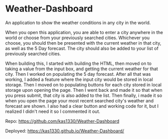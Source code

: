 # Weather-Dashboard
An application to show the weather conditions in any city in the world.

When you open this application, you are able to enter a city anywhere in the 
world or choose from your previously searched cities. Whichever you choose, you 
should then be presented with the current weather in that city, as well as the 5 Day forecast. 
The city should also be added to your list of previously searched cities.

When building this, I started with building the HTML, then moved on to taking a value 
from the input box, and getting the current weather for that city. 
Then I worked on populating the 5 day forecast. After all that was working, I added a
feature where the input city would be stored in local storage. Then I moved on to populating buttons
for each city stored in local storage upon opening the page. Then I went back and made it so that
when you press submit, that city is also added to the list. Then finally, i made it so when
you open the page your most recent searched city's weather and forecast are shown. I also had
a clear button and working code for it, but I realized I didn't need it so I commented it out.

Repo: https://github.com/kas1330/Weather-Dashboard

Deployed: https://kas1330.github.io/Weather-Dashboard/

